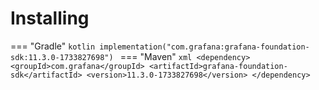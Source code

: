 # Installing

=== "Gradle"
    ```kotlin
    implementation("com.grafana:grafana-foundation-sdk:11.3.0-1733827698")
    ```
=== "Maven"
    ```xml
    <dependency>
        <groupId>com.grafana</groupId>
        <artifactId>grafana-foundation-sdk</artifactId>
        <version>11.3.0-1733827698</version>
    </dependency>
    ```
